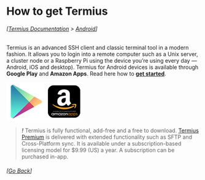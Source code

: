 # How to get Termius
###### [[Termius Documentation](../README.md) > [Android](README.md)]

Termius is an advanced SSH client and classic terminal tool in a modern fashion. It allows you to login into a remote computer such as a Unix server, a cluster node or a Raspberry Pi using the device you’re using every day — Android, iOS and desktop). Termius for Android devices is available through **Google Play** and **Amazon Apps**. Read here how to **[get started](/quick_start/README.md)**.


[![Google Play](.images/google.png)](https://play.google.com/store/apps/details?id=com.server.auditor.ssh.client)[![Amazon](.images/amazon.png)](https://www.amazon.com/serverauditor-SSH-client-shell-terminal/dp/B008PAGIGM/ref=sr_1_1?s=digital-text&ie=UTF8&qid=1469793430&sr=8-1&keywords=Termius)

> ***!*** Termius is fully functional, add-free and a free to download. [Termius Premium](../general/subscriptions.md) is delivered with extended functionality such as SFTP and Cross-Platform sync. It is available under a subscription-based licensing model for $9.99 (US) a year. A subscription can be purchased in-app.

###### [[Go Back](README.md)]
